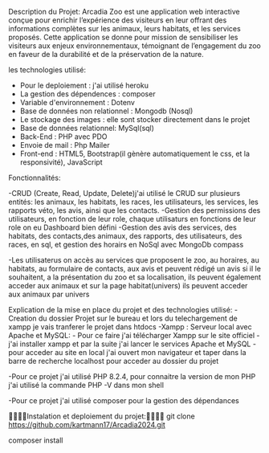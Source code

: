 Description du Projet:
Arcadia Zoo est une application web interactive conçue pour enrichir l’expérience des visiteurs en leur offrant des informations complètes sur les animaux, leurs habitats, et les services proposés. Cette application se donne pour mission de sensibiliser les visiteurs aux enjeux environnementaux, témoignant de l’engagement du zoo en faveur de la durabilité et de la préservation de la nature.

les technologies utilisé:

-   Pour le deploiement : j'ai utilisé heroku
-   La gestion des dépendences : composer
-   Variable d'environnement : Dotenv
-   Base de données non relationnel : Mongodb (Nosql)
-   Le stockage des images : elle sont stocker directement dans le projet
-   Base de données relationnel: MySql(sql)
-   Back-End : PHP avec PDO
-   Envoie de mail : Php Mailer
-   Front-end : HTML5, Bootstrap(il gènère automatiquement le css, et la responsivité), JavaScript


Fonctionnalités:

-CRUD (Create, Read, Update, Delete)j'ai utilisé le CRUD sur plusieurs entités: les animaux, les habitats, les races, les utilisateurs, les services, les rapports véto, les avis, ainsi que les contacts.
-Gestion des permissions des utilisateurs, en fonction de leur role, chaque utilisaturs en fonctions de leur role on eu Dashboard bien défini
-Gestion des avis des services, des habitats, des contacts,des animaux, des rapports, des utilisateurs, des races, en sql, et gestion des horairs en NoSql avec MongoDb compass

-Les utilisaterus on accès au services que proposent le zoo, au horaires, au habitats, au formulaire de contacts, aux avis et peuvent rédigé un avis si il le souhaitent, a la présentation du zoo et sa localisation, ils peuvent également acceder aux animaux et sur la page habitat(univers) ils peuvent acceder aux animaux par univers

Explication de la mise en place du projet et des technologies utilisé:
-Creation du dossier Projet sur le bureau et lors du telechargement de xampp je vais tranferer le projet dans htdocs
-Xampp : Serveur local avec Apache et MySQL:
    - Pour ce faire j'ai télécharger Xampp sur le site officiel
    - j'ai installer xampp  et par la suite j'ai lancer le services Apache et MySQL
    - pour acceder au site en local j'ai ouvert mon navigateur et taper dans la barre de recherche localhost pour acceder au dossier du projet

-Pour ce projet j'ai utilisé PHP 8.2.4, pour connaitre la version de mon PHP j'ai utilisé la commande PHP -V dans mon shell

-Pour ce projet j'ai utilisé composer pour la gestion des dépendances






🚀🚀🚀🚀Instalation et deploiement du projet:🚀🚀🚀🚀
git clone https://github.com/kartmann17/Arcadia2024.git

composer install






